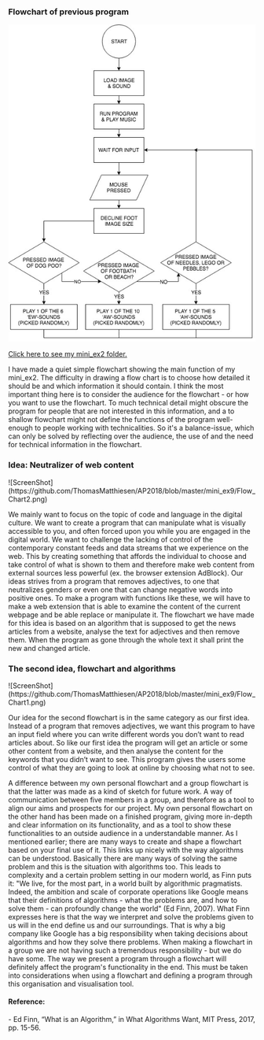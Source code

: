 <h3>Flowchart of previous program</h3>

![ScreenShot](https://github.com/ThomasMatthiesen/AP2018/blob/master/mini_ex9/Mini_ex2_Flow_Chart.jpg)

<a href="https://github.com/ThomasMatthiesen/AP2018/tree/master/mini_ex2">Click here to see my mini_ex2 folder.</a>

I have made a quiet simple flowchart showing the main function of my mini_ex2. The difficulty in drawing a flow chart is to choose how detailed it should be and which information it should contain. I think the most important thing here is to consider the audience for the flowchart - or how you want to use the flowchart. To much technical detail might obscure the program for people that are not interested in this information, and a to shallow flowchart might not define the functions of the program well-enough to people working with technicalities.
So it's a balance-issue, which can only be solved by reflecting over the audience, the use of and the need for technical information in the flowchart.

<h3>Idea: Neutralizer of web content</h3>
![ScreenShot](https://github.com/ThomasMatthiesen/AP2018/blob/master/mini_ex9/Flow_Chart2.png)

We mainly want to focus on the topic of code and language in the digital culture. We want to create a program that can manipulate what is visually accessible to you, and often forced upon you while you are engaged in the digital world. We want to challenge the lacking of control of the contemporary constant feeds and data streams that we experience on the web. This by creating something that affords the individual to choose and take control of what is shown to them and therefore make web content from external sources less powerful (ex. the browser extension AdBlock).
Our ideas strives from a program that removes adjectives, to one that neutralizes genders or even one that can change negative words into positive ones. To make a program with functions like these, we will have to make a web extension that is able to examine the content of the current webpage and be able replace or manipulate it.
The flowchart we have made for this idea is based on an algorithm that is supposed to get the news articles from a website, analyse the text for adjectives and then remove them. When the program as gone through the whole text it shall print the new and changed article.

<h3>The second idea, flowchart and algorithms</h3>
![ScreenShot](https://github.com/ThomasMatthiesen/AP2018/blob/master/mini_ex9/Flow_Chart1.png)

Our idea for the second flowchart is in the same category as our first idea. Instead of a program that removes adjectives, we want this program to have an input field where you can write different words you don’t want to read articles about. So like our first idea the program will get an article or some other content from a website, and then analyse the content for the keywords that you didn’t want to see. This program gives the users some control of what they are going to look at online by choosing what not to see. 


A difference between my own personal flowchart and a group flowchart is that the latter was made as a kind of sketch for future work. A way of communication between five members in a group, and therefore as a tool to align our aims and prospects for our project. My own personal flowchart on the other hand has been made on a finished program, giving more in-depth and clear information on its functionality, and as a tool to show these functionalities to an outside audience in a understandable manner.
As I mentioned earlier; there are many ways to create and shape a flowchart based on your final use of it. This links up nicely with the way algorithms can be understood. Basically there are many ways of solving the same problem and this is the situation with algorithms too. This leads to complexity and a certain problem setting in our modern world, as Finn puts it:
"We live, for the most part, in a world built by algorithmic pragmatists. Indeed, the ambition and scale of corporate operations like Google means that their definitions of algorithms - what the problems are, and how to solve them - can profoundly change the world" (Ed Finn, 2007). What Finn expresses here is that the way we interpret and solve the problems given to us will in the end define us and our surroundings. That is why a big company like Google has a big responsibility when taking decisions about algorithms and how they solve there problems. When making a flowchart in a group we are not having such a tremendous responsibility - but we do have some. The way we present a program through a flowchart will definitely affect the program's functionality in the end. This must be taken into considerations when using a flowchart and defining a program through this organisation and visualisation tool.

<h4>Reference:</h4>
- Ed Finn, “What is an Algorithm,” in What Algorithms Want, MIT Press, 2017, pp. 15-56.


